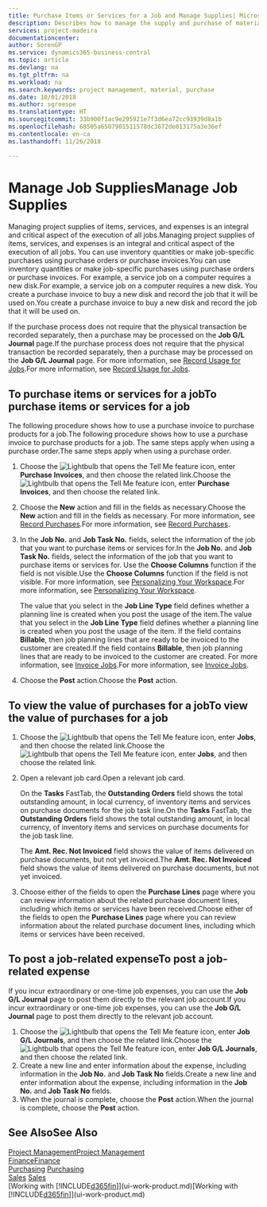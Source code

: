 ```yaml
---
title: Purchase Items or Services for a Job and Manage Supplies| Microsoft Docs
description: Describes how to manage the supply and purchase of material and services to jobs.
services: project-madeira
documentationcenter: 
author: SorenGP
ms.service: dynamics365-business-central
ms.topic: article
ms.devlang: na
ms.tgt_pltfrm: na
ms.workload: na
ms.search.keywords: project management, material, purchase
ms.date: 10/01/2018
ms.author: sgroespe
ms.translationtype: HT
ms.sourcegitcommit: 33b900f1ac9e295921e7f3d6ea72cc93939d8a1b
ms.openlocfilehash: 68505a6507901511578dc3672de013175a3e36ef
ms.contentlocale: en-ca
ms.lasthandoff: 11/26/2018

---
```

# <a name="manage-job-supplies"></a><span data-ttu-id="4323a-103">Manage Job Supplies</span><span class="sxs-lookup"><span data-stu-id="4323a-103">Manage Job Supplies</span></span>
<span data-ttu-id="4323a-104">Managing project supplies of items, services, and expenses is an integral and critical aspect of the execution of all jobs.</span><span class="sxs-lookup"><span data-stu-id="4323a-104">Managing project supplies of items, services, and expenses is an integral and critical aspect of the execution of all jobs.</span></span> <span data-ttu-id="4323a-105">You can use inventory quantities or make job-specific purchases using purchase orders or purchase invoices.</span><span class="sxs-lookup"><span data-stu-id="4323a-105">You can use inventory quantities or make job-specific purchases using purchase orders or purchase invoices.</span></span> <span data-ttu-id="4323a-106">For example, a service job on a computer requires a new disk.</span><span class="sxs-lookup"><span data-stu-id="4323a-106">For example, a service job on a computer requires a new disk.</span></span> <span data-ttu-id="4323a-107">You create a purchase invoice to buy a new disk and record the job that it will be used on.</span><span class="sxs-lookup"><span data-stu-id="4323a-107">You create a purchase invoice to buy a new disk and record the job that it will be used on.</span></span>

<span data-ttu-id="4323a-108">If the purchase process does not require that the physical transaction be recorded separately, then a purchase may be processed on the **Job G/L Journal** page.</span><span class="sxs-lookup"><span data-stu-id="4323a-108">If the purchase process does not require that the physical transaction be recorded separately, then a purchase may be processed on the **Job G/L Journal** page.</span></span> <span data-ttu-id="4323a-109">For more information, see [Record Usage for Jobs](projects-how-record-job-usage.md).</span><span class="sxs-lookup"><span data-stu-id="4323a-109">For more information, see [Record Usage for Jobs](projects-how-record-job-usage.md).</span></span>

## <a name="to-purchase-items-or-services-for-a-job"></a><span data-ttu-id="4323a-110">To purchase items or services for a job</span><span class="sxs-lookup"><span data-stu-id="4323a-110">To purchase items or services for a job</span></span>
<span data-ttu-id="4323a-111">The following procedure shows how to use a purchase invoice to purchase products for a job.</span><span class="sxs-lookup"><span data-stu-id="4323a-111">The following procedure shows how to use a purchase invoice to purchase products for a job.</span></span> <span data-ttu-id="4323a-112">The same steps apply when using a purchase order.</span><span class="sxs-lookup"><span data-stu-id="4323a-112">The same steps apply when using a purchase order.</span></span>  

1. <span data-ttu-id="4323a-113">Choose the ![Lightbulb that opens the Tell Me feature](media/ui-search/search_small.png "Tell me what you want to do") icon, enter **Purchase Invoices**, and then choose the related link.</span><span class="sxs-lookup"><span data-stu-id="4323a-113">Choose the ![Lightbulb that opens the Tell Me feature](media/ui-search/search_small.png "Tell me what you want to do") icon, enter **Purchase Invoices**, and then choose the related link.</span></span>  
2. <span data-ttu-id="4323a-114">Choose the **New** action and fill in the fields as necessary.</span><span class="sxs-lookup"><span data-stu-id="4323a-114">Choose the **New** action and fill in the fields as necessary.</span></span> <span data-ttu-id="4323a-115">For more information, see [Record Purchases](purchasing-how-record-purchases.md).</span><span class="sxs-lookup"><span data-stu-id="4323a-115">For more information, see [Record Purchases](purchasing-how-record-purchases.md).</span></span>
3. <span data-ttu-id="4323a-116">In the **Job No.** and **Job Task No.** fields, select the information of the job that you want to purchase items or services for.</span><span class="sxs-lookup"><span data-stu-id="4323a-116">In the **Job No.** and **Job Task No.** fields, select the information of the job that you want to purchase items or services for.</span></span> <span data-ttu-id="4323a-117">Use the **Choose Columns** function if the field is not visible.</span><span class="sxs-lookup"><span data-stu-id="4323a-117">Use the **Choose Columns** function if the field is not visible.</span></span> <span data-ttu-id="4323a-118">For more information, see [Personalizing Your Workspace](ui-personalization-user.md).</span><span class="sxs-lookup"><span data-stu-id="4323a-118">For more information, see [Personalizing Your Workspace](ui-personalization-user.md).</span></span>

    <span data-ttu-id="4323a-119">The value that you select in the **Job Line Type** field defines whether a planning line is created when you post the usage of the item.</span><span class="sxs-lookup"><span data-stu-id="4323a-119">The value that you select in the **Job Line Type** field defines whether a planning line is created when you post the usage of the item.</span></span> <span data-ttu-id="4323a-120">If the field contains **Billable**, then job planning lines that are ready to be invoiced to the customer are created.</span><span class="sxs-lookup"><span data-stu-id="4323a-120">If the field contains **Billable**, then job planning lines that are ready to be invoiced to the customer are created.</span></span> <span data-ttu-id="4323a-121">For more information, see [Invoice Jobs](projects-how-invoice-jobs.md).</span><span class="sxs-lookup"><span data-stu-id="4323a-121">For more information, see [Invoice Jobs](projects-how-invoice-jobs.md).</span></span>
4. <span data-ttu-id="4323a-122">Choose the **Post** action.</span><span class="sxs-lookup"><span data-stu-id="4323a-122">Choose the **Post** action.</span></span>

## <a name="to-view-the-value-of-purchases-for-a-job"></a><span data-ttu-id="4323a-123">To view the value of purchases for a job</span><span class="sxs-lookup"><span data-stu-id="4323a-123">To view the value of purchases for a job</span></span>
1. <span data-ttu-id="4323a-124">Choose the ![Lightbulb that opens the Tell Me feature](media/ui-search/search_small.png "Tell me what you want to do") icon, enter **Jobs**, and then choose the related link.</span><span class="sxs-lookup"><span data-stu-id="4323a-124">Choose the ![Lightbulb that opens the Tell Me feature](media/ui-search/search_small.png "Tell me what you want to do") icon, enter **Jobs**, and then choose the related link.</span></span>
2. <span data-ttu-id="4323a-125">Open a relevant job card.</span><span class="sxs-lookup"><span data-stu-id="4323a-125">Open a relevant job card.</span></span>

    <span data-ttu-id="4323a-126">On the **Tasks** FastTab, the **Outstanding Orders** field shows the total outstanding amount, in local currency, of inventory items and services on purchase documents for the job task line.</span><span class="sxs-lookup"><span data-stu-id="4323a-126">On the **Tasks** FastTab, the **Outstanding Orders** field shows the total outstanding amount, in local currency, of inventory items and services on purchase documents for the job task line.</span></span>  

    <span data-ttu-id="4323a-127">The **Amt. Rec. Not Invoiced** field shows the value of items delivered on purchase documents, but not yet invoiced.</span><span class="sxs-lookup"><span data-stu-id="4323a-127">The **Amt. Rec. Not Invoiced** field shows the value of items delivered on purchase documents, but not yet invoiced.</span></span>  
3. <span data-ttu-id="4323a-128">Choose either of the fields to open the **Purchase Lines** page where you can review information about the related purchase document lines, including which items or services have been received.</span><span class="sxs-lookup"><span data-stu-id="4323a-128">Choose either of the fields to open the **Purchase Lines** page where you can review information about the related purchase document lines, including which items or services have been received.</span></span>

## <a name="to-post-a-job-related-expense"></a><span data-ttu-id="4323a-129">To post a job-related expense</span><span class="sxs-lookup"><span data-stu-id="4323a-129">To post a job-related expense</span></span>
<span data-ttu-id="4323a-130">If you incur extraordinary or one-time job expenses, you can use the **Job G/L Journal** page to post them directly to the relevant job account.</span><span class="sxs-lookup"><span data-stu-id="4323a-130">If you incur extraordinary or one-time job expenses, you can use the **Job G/L Journal** page to post them directly to the relevant job account.</span></span>

1. <span data-ttu-id="4323a-131">Choose the ![Lightbulb that opens the Tell Me feature](media/ui-search/search_small.png "Tell me what you want to do") icon, enter **Job G/L Journals**, and then choose the related link.</span><span class="sxs-lookup"><span data-stu-id="4323a-131">Choose the ![Lightbulb that opens the Tell Me feature](media/ui-search/search_small.png "Tell me what you want to do") icon, enter **Job G/L Journals**, and then choose the related link.</span></span>  
2. <span data-ttu-id="4323a-132">Create a new line and enter information about the expense, including information in the **Job No.** and **Job Task No** fields.</span><span class="sxs-lookup"><span data-stu-id="4323a-132">Create a new line and enter information about the expense, including information in the **Job No.** and **Job Task No** fields.</span></span>  
3. <span data-ttu-id="4323a-133">When the journal is complete, choose the **Post** action.</span><span class="sxs-lookup"><span data-stu-id="4323a-133">When the journal is complete, choose the **Post** action.</span></span>

## <a name="see-also"></a><span data-ttu-id="4323a-134">See Also</span><span class="sxs-lookup"><span data-stu-id="4323a-134">See Also</span></span>
[<span data-ttu-id="4323a-135">Project Management</span><span class="sxs-lookup"><span data-stu-id="4323a-135">Project Management</span></span>](projects-manage-projects.md)  
[<span data-ttu-id="4323a-136">Finance</span><span class="sxs-lookup"><span data-stu-id="4323a-136">Finance</span></span>](finance.md)  
<span data-ttu-id="4323a-137">[Purchasing](purchasing-manage-purchasing.md)       </span><span class="sxs-lookup"><span data-stu-id="4323a-137">[Purchasing](purchasing-manage-purchasing.md)       </span></span>  
<span data-ttu-id="4323a-138">[Sales](sales-manage-sales.md)    </span><span class="sxs-lookup"><span data-stu-id="4323a-138">[Sales](sales-manage-sales.md)    </span></span>  
<span data-ttu-id="4323a-139">[Working with [!INCLUDE[d365fin](includes/d365fin_md.md)]](ui-work-product.md)</span><span class="sxs-lookup"><span data-stu-id="4323a-139">[Working with [!INCLUDE[d365fin](includes/d365fin_md.md)]](ui-work-product.md)</span></span>  

